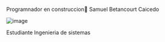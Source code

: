 Programnador en construccion👋
		Samuel Betancourt Caicedo


![image](https://github.com/Bet4n/Bet4n/assets/144852859/3a88f3ba-69d2-4484-8891-3a3cbe99208e)



Estudiante Ingenieria de sistemas 



<!--
**Bet4n/Bet4n** is a ✨ _special_ ✨ repository because its `README.md` (this file) appears on your GitHub profile.

Here are some ideas to get you started:

- 🔭 I’m currently working on ...
- 🌱 I’m currently learning ...
- 👯 I’m looking to collaborate on ...
- 🤔 I’m looking for help with ...
- 💬 Ask me about ...
- 📫 How to reach me: ...
- 😄 Pronouns: ...
- ⚡ Fun fact: ...
-->
